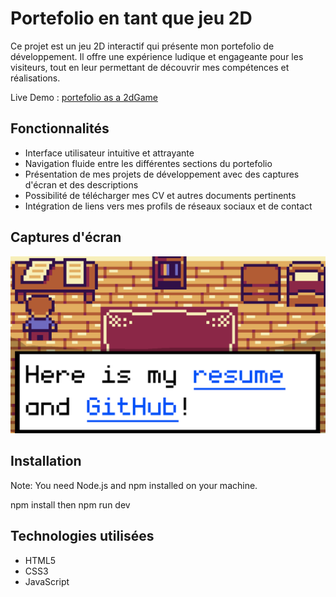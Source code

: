 # Portefolio en tant que jeu 2D

Ce projet est un jeu 2D interactif qui présente mon portefolio de développement. Il offre une expérience ludique et engageante pour les visiteurs, tout en leur permettant de découvrir mes compétences et réalisations.

Live Demo : [portefolio as a 2dGame](https://portefolio-as-a-2d-game.vercel.app/)

## Fonctionnalités

- Interface utilisateur intuitive et attrayante
- Navigation fluide entre les différentes sections du portefolio
- Présentation de mes projets de développement avec des captures d'écran et des descriptions
- Possibilité de télécharger mes CV et autres documents pertinents
- Intégration de liens vers mes profils de réseaux sociaux et de contact

## Captures d'écran

![Capture d'écran 1](./public/screenshot.png)

## Installation

Note: You need Node.js and npm installed on your machine.

npm install then npm run dev

## Technologies utilisées

- HTML5
- CSS3
- JavaScript


